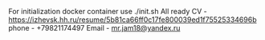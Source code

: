 For initialization docker container use ./init.sh
All ready
CV - https://izhevsk.hh.ru/resume/5b81ca66ff0c17fe800039ed1f75525334696b
phone - +79821174497
Email - mr.jam18@yandex.ru
